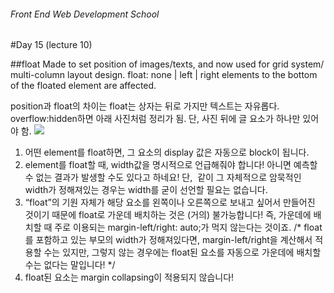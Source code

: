 ###### Front End Web Development School

#Day 15 (lecture 10)

##float
Made to set position of images/texts, and now used for grid system/ multi-column layout design.
float: none | left | right
elements to the bottom of the floated element are affected.

position과 float의 차이는 float는 상자는 뒤로 가지만 텍스트는 자유롭다.
overflow:hidden하면 아래 사진처럼 정리가 됨. 단, 사진 뒤에 글 요소가 하나만 있어야 함.
![](http://i.imgur.com/g7OMJO3.png)

1. 어떤 element를 float하면, 그 요소의 display 값은 자동으로 block이 됩니다.
2. element를 float할 때, width값을 명시적으로 언급해줘야 합니다! 아니면 예측할 수 없는 결과가 발생할 수도 있다고 하네요! 단, <img> 같이 그 자체적으로 암묵적인 width가 정해져있는 경우는 width를 굳이 선언할 필요는 없습니다.
3. “float”의 기원 자체가 해당 요소를 왼쪽이나 오른쪽으로 보내고 싶어서 만들어진 것이기 때문에 float로 가운데 배치하는 것은 (거의) 불가능합니다! 즉, 가운데에 배치할 때 주로 이용되는 margin-left/right: auto;가 먹지 않는다는 것이죠.
/* float를 포함하고 있는 부모의 width가 정해져있다면, margin-left/right을 계산해서 적용할 수는 있지만, 그렇지 않는 경우에는 float된 요소를 자동으로 가운데에 배치할 수는 없다는 말입니다! */
4. float된 요소는 margin collapsing이 적용되지 않습니다!

